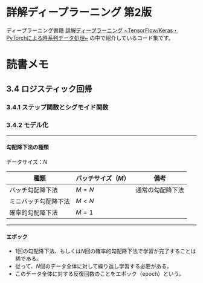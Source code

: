 # 詳解ディープラーニング 第2版

ディープラーニング書籍 [詳解ディープラーニング \~TensorFlow/Keras・PyTorchによる時系列データ処理\~](https://book.mynavi.jp/ec/products/detail/id=109454) の中で紹介しているコード集です。

# 読書メモ
## 3.4 ロジスティック回帰
### 3.4.1 ステップ関数とシグモイド関数
### 3.4.2 モデル化

---
#### 勾配降下法の種類
データサイズ：$N$

| 種類                 | バッチサイズ（$M$） | 備考             |
| -------------------- | ------------ | ---------------- |
| バッチ勾配降下法     | $M=N$        | 通常の勾配降下法 |
| ミニバッチ勾配降下法 | $M<N$        |                  |
| 確率的勾配降下法     | $M=1$        |                  |

---
#### エポック
- $1$回の勾配降下法、もしくは$N$回の確率的勾配降下法で学習が完了することは稀である。
- 従って、$N$個のデータ全体に対して繰り返し学習する必要がある。
- このデータ全体に対する反復回数のことをエポック（epoch）という。
